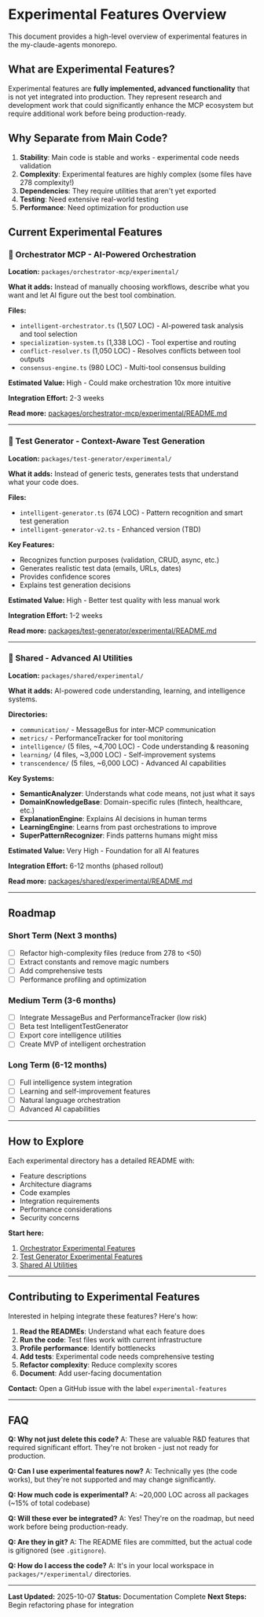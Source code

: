 # Experimental Features Overview

This document provides a high-level overview of experimental features in the my-claude-agents monorepo.

## What are Experimental Features?

Experimental features are **fully implemented, advanced functionality** that is not yet integrated into production. They represent research and development work that could significantly enhance the MCP ecosystem but require additional work before being production-ready.

## Why Separate from Main Code?

1. **Stability**: Main code is stable and works - experimental code needs validation
2. **Complexity**: Experimental features are highly complex (some files have 278 complexity!)
3. **Dependencies**: They require utilities that aren't yet exported
4. **Testing**: Need extensive real-world testing
5. **Performance**: Need optimization for production use

## Current Experimental Features

### 🎯 Orchestrator MCP - AI-Powered Orchestration

**Location:** `packages/orchestrator-mcp/experimental/`

**What it adds:** Instead of manually choosing workflows, describe what you want and let AI figure out the best tool combination.

**Files:**
- `intelligent-orchestrator.ts` (1,507 LOC) - AI-powered task analysis and tool selection
- `specialization-system.ts` (1,338 LOC) - Tool expertise and routing
- `conflict-resolver.ts` (1,050 LOC) - Resolves conflicts between tool outputs
- `consensus-engine.ts` (980 LOC) - Multi-tool consensus building

**Estimated Value:** High - Could make orchestration 10x more intuitive

**Integration Effort:** 2-3 weeks

**Read more:** [packages/orchestrator-mcp/experimental/README.md](packages/orchestrator-mcp/experimental/README.md)

---

### 🧪 Test Generator - Context-Aware Test Generation

**Location:** `packages/test-generator/experimental/`

**What it adds:** Instead of generic tests, generates tests that understand what your code does.

**Files:**
- `intelligent-generator.ts` (674 LOC) - Pattern recognition and smart test generation
- `intelligent-generator-v2.ts` - Enhanced version (TBD)

**Key Features:**
- Recognizes function purposes (validation, CRUD, async, etc.)
- Generates realistic test data (emails, URLs, dates)
- Provides confidence scores
- Explains test generation decisions

**Estimated Value:** High - Better test quality with less manual work

**Integration Effort:** 1-2 weeks

**Read more:** [packages/test-generator/experimental/README.md](packages/test-generator/experimental/README.md)

---

### 🧠 Shared - Advanced AI Utilities

**Location:** `packages/shared/experimental/`

**What it adds:** AI-powered code understanding, learning, and intelligence systems.

**Directories:**
- `communication/` - MessageBus for inter-MCP communication
- `metrics/` - PerformanceTracker for tool monitoring
- `intelligence/` (5 files, ~4,700 LOC) - Code understanding & reasoning
- `learning/` (4 files, ~3,000 LOC) - Self-improvement systems
- `transcendence/` (5 files, ~6,000 LOC) - Advanced AI capabilities

**Key Systems:**
- **SemanticAnalyzer**: Understands what code means, not just what it says
- **DomainKnowledgeBase**: Domain-specific rules (fintech, healthcare, etc.)
- **ExplanationEngine**: Explains AI decisions in human terms
- **LearningEngine**: Learns from past orchestrations to improve
- **SuperPatternRecognizer**: Finds patterns humans might miss

**Estimated Value:** Very High - Foundation for all AI features

**Integration Effort:** 6-12 months (phased rollout)

**Read more:** [packages/shared/experimental/README.md](packages/shared/experimental/README.md)

---

## Roadmap

### Short Term (Next 3 months)
- [ ] Refactor high-complexity files (reduce from 278 to <50)
- [ ] Extract constants and remove magic numbers
- [ ] Add comprehensive tests
- [ ] Performance profiling and optimization

### Medium Term (3-6 months)
- [ ] Integrate MessageBus and PerformanceTracker (low risk)
- [ ] Beta test IntelligentTestGenerator
- [ ] Export core intelligence utilities
- [ ] Create MVP of intelligent orchestration

### Long Term (6-12 months)
- [ ] Full intelligence system integration
- [ ] Learning and self-improvement features
- [ ] Natural language orchestration
- [ ] Advanced AI capabilities

---

## How to Explore

Each experimental directory has a detailed README with:
- Feature descriptions
- Architecture diagrams
- Code examples
- Integration requirements
- Performance considerations
- Security concerns

**Start here:**
1. [Orchestrator Experimental Features](packages/orchestrator-mcp/experimental/README.md)
2. [Test Generator Experimental Features](packages/test-generator/experimental/README.md)
3. [Shared AI Utilities](packages/shared/experimental/README.md)

---

## Contributing to Experimental Features

Interested in helping integrate these features? Here's how:

1. **Read the READMEs**: Understand what each feature does
2. **Run the code**: Test files work with current infrastructure
3. **Profile performance**: Identify bottlenecks
4. **Add tests**: Experimental code needs comprehensive testing
5. **Refactor complexity**: Reduce complexity scores
6. **Document**: Add user-facing documentation

**Contact:** Open a GitHub issue with the label `experimental-features`

---

## FAQ

**Q: Why not just delete this code?**
A: These are valuable R&D features that required significant effort. They're not broken - just not ready for production.

**Q: Can I use experimental features now?**
A: Technically yes (the code works), but they're not supported and may change significantly.

**Q: How much code is experimental?**
A: ~20,000 LOC across all packages (~15% of total codebase)

**Q: Will these ever be integrated?**
A: Yes! They're on the roadmap, but need work before being production-ready.

**Q: Are they in git?**
A: The README files are committed, but the actual code is gitignored (see `.gitignore`).

**Q: How do I access the code?**
A: It's in your local workspace in `packages/*/experimental/` directories.

---

**Last Updated:** 2025-10-07
**Status:** Documentation Complete
**Next Steps:** Begin refactoring phase for integration
